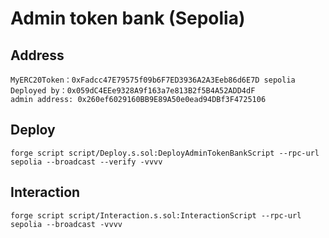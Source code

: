 # Admin token bank (Sepolia)

## Address
```
MyERC20Token：0xFadcc47E79575f09b6F7ED3936A2A3Eeb86d6E7D sepolia
Deployed by：0x059dC4EEe9328A9f163a7e813B2f5B4A52ADD4dF
admin address: 0x260ef6029160BB9E89A50e0ead94DBf3F4725106
```

## Deploy
```
forge script script/Deploy.s.sol:DeployAdminTokenBankScript --rpc-url sepolia --broadcast --verify -vvvv
```

## Interaction
```
forge script script/Interaction.s.sol:InteractionScript --rpc-url sepolia --broadcast -vvvv
```
